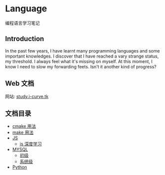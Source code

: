 # Language

编程语言学习笔记

## Introduction

In the past few years, I have learnt many programming languages and some important knowledges. I discover that I have reached a vary strange status, my threshold. I always feel what it's missing on myself. At this moment, I know I need to slow my forwarding feets. Isn't it another kind of progress?

## Web 文档

网站: [study.i-curve.tk](study.i-curve.tk)

## 文档目录

- [cmake 用法](CMAKE/README.md)
- [make 用法](MAKE/README.md)
- [JS](JS)
  - [js 深度学习](JS/js深度学习.md)
- [MYSQL](MYSQL)
  - [初级](MYSQL/初级.md)
  - [系统级](MYSQL/系统级.md)
- [Python](Python)
